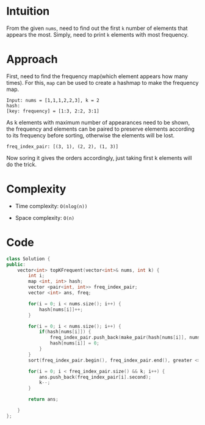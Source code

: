 # Intuition

From the given `nums`, need to find out the first `k` number of elements that appears the most. Simply, need to print `k` elements with most frequency.

# Approach

First, need to find the frequency map(which element appears how many times). For this, `map` can be used to create a hashmap to make the frequency map.

```
Input: nums = [1,1,1,2,2,3], k = 2
hash:
[key: frequency] = [1:3, 2:2, 3:1]
```

As k elements with maximum number of appearances need to be shown, the frequency and elements can be paired to preserve elements according to its frequency before sorting, otherwise the elements will be lost.

```
freq_index_pair: [(3, 1), (2, 2), (1, 3)]
```

Now soring it gives the orders accordingly, just taking first k elements will do the trick.

# Complexity

- Time complexity: `O(nlog(n))`

- Space complexity: `O(n)`
<!-- Add your space complexity here, e.g. $$O(n)$$ -->

# Code

```c++
class Solution {
public:
    vector<int> topKFrequent(vector<int>& nums, int k) {
        int i;
        map <int, int> hash;
        vector <pair<int, int>> freq_index_pair;
        vector <int> ans, freq;

        for(i = 0; i < nums.size(); i++) {
            hash[nums[i]]++;
        }

        for(i = 0; i < nums.size(); i++) {
            if(hash[nums[i]]) {
                freq_index_pair.push_back(make_pair(hash[nums[i]], nums[i]));
                hash[nums[i]] = 0;
            }
        }
        sort(freq_index_pair.begin(), freq_index_pair.end(), greater <> ());

        for(i = 0; i < freq_index_pair.size() && k; i++) {
            ans.push_back(freq_index_pair[i].second);
            k--;
        }

        return ans;

    }
};
```
